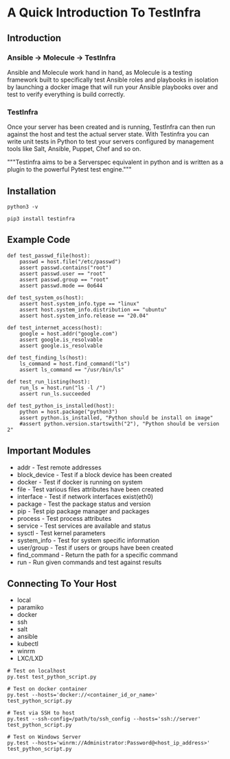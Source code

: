 # A Quick Introduction To TestInfra

## Introduction
### Ansible -> Molecule -> TestInfra
Ansible and Molecule work hand in hand, as Molecule is a testing framework built to specifically test Ansible roles and playbooks in isolation by launching a docker image that will run your Ansible playbooks over and test to verify everything is build correctly.

### TestInfra 
Once your server has been created and is running, TestInfra can then run against the host and test the actual server state.
With Testinfra you can write unit tests in Python to test your servers configured by management tools like Salt, Ansible, Puppet, Chef and so on.

"""Testinfra aims to be a Serverspec equivalent in python and is written as a plugin to the powerful Pytest test engine."""

## Installation

```
python3 -v

pip3 install testinfra
```

## Example Code
```
def test_passwd_file(host):
    passwd = host.file("/etc/passwd")
    assert passwd.contains("root")
    assert passwd.user == "root"
    assert passwd.group == "root"
    assert passwd.mode == 0o644
    
def test_system_os(host):
    assert host.system_info.type == "linux"
    assert host.system_info.distribution == "ubuntu"
    assert host.system_info.release == "20.04"
    
def test_internet_access(host):
    google = host.addr("google.com")
    assert google.is_resolvable
    assert google.is_resolvable
    
def test_finding_ls(host):
    ls_command = host.find_command("ls")
    assert ls_command == "/usr/bin/ls"
    
def test_run_listing(host):
    run_ls = host.run("ls -l /")
    assert run_ls.succeeded

def test_python_is_installed(host):
    python = host.package("python3")
    assert python.is_installed, "Python should be install on image"
    #assert python.version.startswith("2"), "Python should be version 2"
```

## Important Modules
- addr - Test remote addresses
- block_device - Test if a block device has been created
- docker - Test if docker is running on system
- file - Test various files attributes have been created
- interface - Test if network interfaces exist(eth0)
- package - Test the package status and version
- pip - Test pip package manager and packages
- process - Test process attributes
- service  - Test services are available and status
- sysctl - Test kernel parameters
- system_info - Test for system specific information
- user/group - Test if users or groups have been created
- find_command - Return the path for a specific command
- run - Run given commands and test against results

## Connecting To Your Host
- local
- paramiko
- docker
- ssh
- salt
- ansible
- kubectl
- winrm
- LXC/LXD

```
# Test on localhost
py.test test_python_script.py

# Test on docker container
py.test --hosts='docker://<container_id_or_name>' test_python_script.py

# Test via SSH to host
py.test --ssh-config=/path/to/ssh_config --hosts='ssh://server' test_python_script.py

# Test on Windows Server
py.test --hosts='winrm://Administrator:Password@<host_ip_address>' test_python_script.py
```


